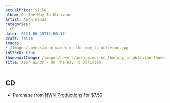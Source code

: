 ```yaml
---
actualPrice: $7.50
album: On The Way To Oblivion
artist: Aeon Winds
categories:
- CD
date: '2021-06-29T15:06:15'
draft: false
images:
- /images/covers/aeon_winds-on_the_way_to_oblivion.jpg
inStock: true
thumbnailImage: /images/covers/aeon_winds-on_the_way_to_oblivion-thumb.jpg
title: Aeon Winds - On The Way To Oblivion
---
```


## CD
* Purchase from [NWN Productions](http://shop.nwnprod.com/index.php?route=product/product&path=93&product_id=5164&sort=pd.name&order=ASC) for $7.50
